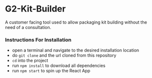 # G2-Kit-Builder
A customer facing tool used to allow packaging kit building without the need of a consultation. 

### Instructions For Installation
- open a terminal and navigate to the desired installation location
- do `git clone` and the url cloned from this repository
- `cd` into the project
- run `npm install` to download all dependencies
- run `npm start` to spin up the React App
